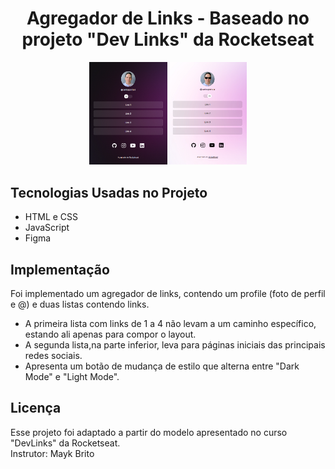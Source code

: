 <h1 align="center"> Agregador de Links - Baseado no projeto "Dev Links" da Rocketseat</h1>

<p align="center">
  <img alt="calendario da copa" src=".github/preview.jpg" width="50%">
</p>

## Tecnologias Usadas no Projeto

- HTML e CSS
- JavaScript
- Figma

## Implementação

 Foi implementado um agregador de links, contendo um profile (foto de perfil e @) e duas listas contendo links.
- A primeira lista com links de 1 a 4 não levam a um caminho específico, estando ali apenas para compor o layout.
- A segunda lista,na parte inferior, leva para páginas iniciais das principais redes sociais.
- Apresenta um botão de mudança de estilo que alterna entre "Dark Mode" e "Light Mode". 


## Licença

Esse projeto foi adaptado a partir do modelo apresentado no curso "DevLinks" da Rocketseat.<br>Instrutor: Mayk Brito
